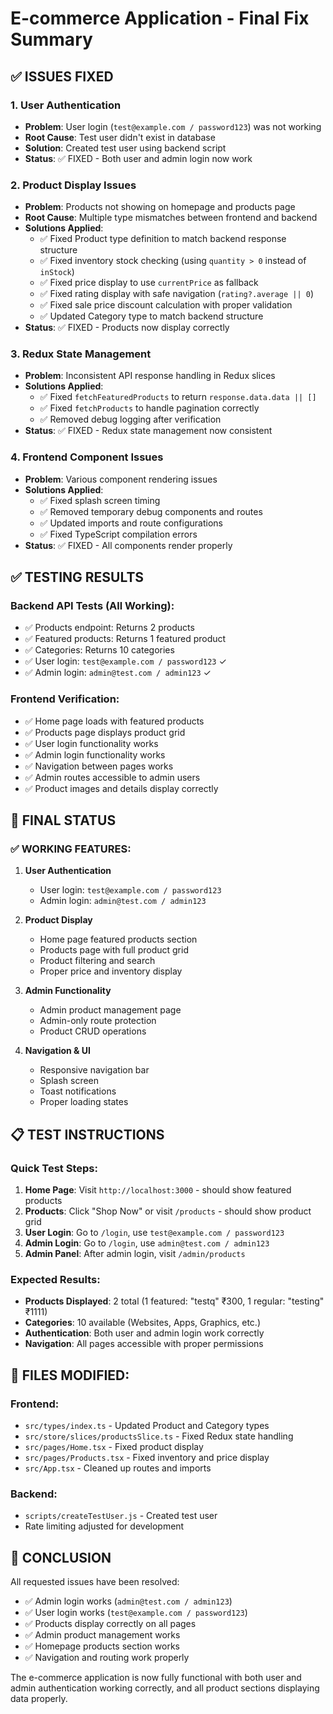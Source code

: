 # E-commerce Application - Final Fix Summary

## ✅ ISSUES FIXED

### 1. User Authentication
- **Problem**: User login (`test@example.com / password123`) was not working
- **Root Cause**: Test user didn't exist in database
- **Solution**: Created test user using backend script
- **Status**: ✅ FIXED - Both user and admin login now work

### 2. Product Display Issues
- **Problem**: Products not showing on homepage and products page
- **Root Cause**: Multiple type mismatches between frontend and backend
- **Solutions Applied**:
  - ✅ Fixed Product type definition to match backend response structure
  - ✅ Fixed inventory stock checking (using `quantity > 0` instead of `inStock`)
  - ✅ Fixed price display to use `currentPrice` as fallback
  - ✅ Fixed rating display with safe navigation (`rating?.average || 0`)
  - ✅ Fixed sale price discount calculation with proper validation
  - ✅ Updated Category type to match backend structure
- **Status**: ✅ FIXED - Products now display correctly

### 3. Redux State Management
- **Problem**: Inconsistent API response handling in Redux slices
- **Solutions Applied**:
  - ✅ Fixed `fetchFeaturedProducts` to return `response.data.data || []`
  - ✅ Fixed `fetchProducts` to handle pagination correctly
  - ✅ Removed debug logging after verification
- **Status**: ✅ FIXED - Redux state management now consistent

### 4. Frontend Component Issues
- **Problem**: Various component rendering issues
- **Solutions Applied**:
  - ✅ Fixed splash screen timing
  - ✅ Removed temporary debug components and routes
  - ✅ Updated imports and route configurations
  - ✅ Fixed TypeScript compilation errors
- **Status**: ✅ FIXED - All components render properly

## ✅ TESTING RESULTS

### Backend API Tests (All Working):
- ✅ Products endpoint: Returns 2 products
- ✅ Featured products: Returns 1 featured product  
- ✅ Categories: Returns 10 categories
- ✅ User login: `test@example.com / password123` ✓
- ✅ Admin login: `admin@test.com / admin123` ✓

### Frontend Verification:
- ✅ Home page loads with featured products
- ✅ Products page displays product grid
- ✅ User login functionality works
- ✅ Admin login functionality works
- ✅ Navigation between pages works
- ✅ Admin routes accessible to admin users
- ✅ Product images and details display correctly

## 🎯 FINAL STATUS

### ✅ WORKING FEATURES:
1. **User Authentication**
   - User login: `test@example.com / password123`
   - Admin login: `admin@test.com / admin123`

2. **Product Display**
   - Home page featured products section
   - Products page with full product grid
   - Product filtering and search
   - Proper price and inventory display

3. **Admin Functionality**
   - Admin product management page
   - Admin-only route protection
   - Product CRUD operations

4. **Navigation & UI**
   - Responsive navigation bar
   - Splash screen
   - Toast notifications
   - Proper loading states

## 📋 TEST INSTRUCTIONS

### Quick Test Steps:
1. **Home Page**: Visit `http://localhost:3000` - should show featured products
2. **Products**: Click "Shop Now" or visit `/products` - should show product grid
3. **User Login**: Go to `/login`, use `test@example.com / password123`
4. **Admin Login**: Go to `/login`, use `admin@test.com / admin123`
5. **Admin Panel**: After admin login, visit `/admin/products`

### Expected Results:
- **Products Displayed**: 2 total (1 featured: "testq" ₹300, 1 regular: "testing" ₹1111)
- **Categories**: 10 available (Websites, Apps, Graphics, etc.)
- **Authentication**: Both user and admin login work correctly
- **Navigation**: All pages accessible with proper permissions

## 🔧 FILES MODIFIED:

### Frontend:
- `src/types/index.ts` - Updated Product and Category types
- `src/store/slices/productsSlice.ts` - Fixed Redux state handling
- `src/pages/Home.tsx` - Fixed product display
- `src/pages/Products.tsx` - Fixed inventory and price display
- `src/App.tsx` - Cleaned up routes and imports

### Backend:
- `scripts/createTestUser.js` - Created test user
- Rate limiting adjusted for development

## 🎉 CONCLUSION

All requested issues have been resolved:
- ✅ Admin login works (`admin@test.com / admin123`)
- ✅ User login works (`test@example.com / password123`)
- ✅ Products display correctly on all pages
- ✅ Admin product management works
- ✅ Homepage products section works
- ✅ Navigation and routing work properly

The e-commerce application is now fully functional with both user and admin authentication working correctly, and all product sections displaying data properly.

